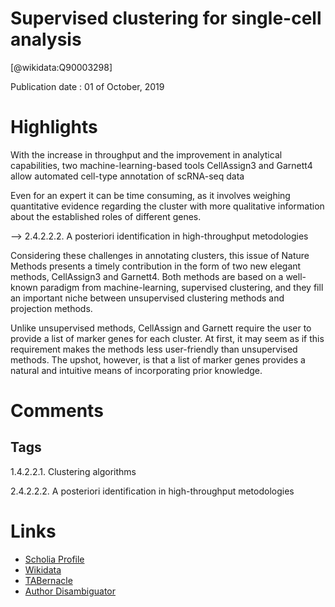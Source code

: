 
Supervised clustering for single-cell analysis
==============================================
  
  [@wikidata:Q90003298]  
  
Publication date : 01 of October, 2019  

# Highlights

With the increase in throughput and the improvement in analytical capabilities, two machine-learning-based tools CellAssign3 and Garnett4 allow automated cell-type annotation of scRNA-seq data

Even for an expert it can be time consuming, as it involves weighing quantitative evidence regarding the cluster with more qualitative information about the established roles of different genes.

--> 2.4.2.2.2. A posteriori identification in high-throughput metodologies

Considering these challenges in annotating clusters, this issue of Nature Methods presents a timely contribution in the form of two new elegant methods, CellAssign3 and Garnett4. Both methods are based on a well-known paradigm from machine-learning, supervised clustering, and they fill an important niche between unsupervised clustering methods and projection methods.

Unlike unsupervised methods, CellAssign and Garnett require the user to provide a list of marker genes for each cluster. At first, it may seem as if this requirement makes the methods less user-friendly than unsupervised methods. The upshot, however, is that a list of marker genes provides a natural and intuitive means of incorporating prior knowledge.



# Comments

## Tags

1.4.2.2.1. Clustering algorithms

2.4.2.2.2. A posteriori identification in high-throughput metodologies

# Links
  
 * [Scholia Profile](https://scholia.toolforge.org/work/Q90003298)  
 * [Wikidata](https://www.wikidata.org/wiki/Q90003298)  
 * [TABernacle](https://tabernacle.toolforge.org/?#/tab/manual/Q90003298/P921%3BP4510)  
 * [Author Disambiguator](https://author-disambiguator.toolforge.org/work_item_oauth.php?id=Q90003298&batch_id=&match=1&author_list_id=&doit=Get+author+links+for+workhttps://tabernacle.toolforge.org/?#/tab/manual/Q90003298/P921%3BP4510)  
